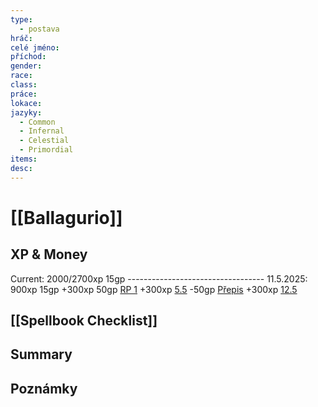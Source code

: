 ```yaml
---
type:
  - postava
hráč: 
celé jméno: 
příchod: 
gender: 
race: 
class: 
práce: 
lokace: 
jazyky:
  - Common
  - Infernal
  - Celestial
  - Primordial
items: 
desc:
---
```

# [[Ballagurio]]

## XP & Money
Current: 2000/2700xp 15gp 
\-\-\-\-\-\-\-\-\-\-\-\-\-\-\-\-\-\-\-\-\-\-\-\-\-\-\-\-\--\-\-\-\-
11.5.2025: 900xp 15gp
+300xp 50gp [RP 1](https://discord.com/channels/1038480306593861692/1137068966091690095/1370838499938537492)
+300xp [5.5](https://discord.com/channels/1038480306593861692/1038553687016095875/1370821445730701414)
-50gp [Přepis](https://discord.com/channels/1038480306593861692/1093454275771908187/1371897020478001253)
+300xp [12.5](https://discord.com/channels/1038480306593861692/1038553687016095875/1372500096796590202)

## [[Spellbook Checklist]]
## Summary

## Poznámky


